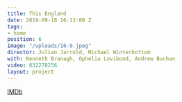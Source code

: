 ```yaml
---
title: This England
date: 2019-09-18 16:13:00 Z
tags:
- home
position: 6
image: "/uploads/16-9.jpeg"
director: Julian Jarrold, Michael Winterbottom
with: Kenneth Branagh, Ophelia Lovibond, Andrew Buchan
video: 832278256
layout: project
---
```


[IMDb](https://www.imdb.com/title/tt12594678/?ref_=nv_sr_srsg_3_tt_8_nm_0_q_this%2520england)